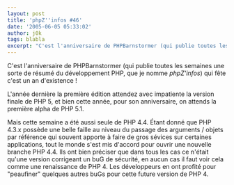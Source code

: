 ```yaml
---
layout: post
title: 'phpZ''infos #46'
date: '2005-06-05 05:33:02'
author: j0k
tags: blabla
excerpt: "C'est l'anniversaire de PHPBarnstormer (qui publie toutes les semaines une sorte de résumé du développement PHP, que je nomme *phpZ'infos*) qui fête c'est un an d'existence !     \nL'année dernière la première édition attendez avec impatiente la version finale de PHP 5, et bien cette année, pour son anniversaire, on attends la première alpha de PHP 5.1.  \n       …"
---
```


C'est l'anniversaire de PHPBarnstormer (qui publie toutes les semaines une sorte de résumé du développement PHP, que je nomme *phpZ'infos*) qui fête c'est un an d'existence !

L'année dernière la première édition attendez avec impatiente la version finale de PHP 5, et bien cette année, pour son anniversaire, on attends la première alpha de PHP 5.1.

Mais cette semaine a été aussi seule de PHP 4.4. Étant donné que PHP 4.3.x possède une belle faille au niveau du passage des arguments / objets par référence qui souvent apporte à faire de gros sévices sur certaines applications, tout le monde s'est mis d'accord pour ouvrir une nouvelle branche PHP 4.4. Ils ont bien préciser que dans tous les cas ce n'était qu'une version corrigeant un buG de sécurité, en aucun cas il faut voir cela comme une renaissance de PHP 4.   Les développeurs en ont profité pour "peaufiner" quelques autres buGs pour cette future version de PHP 4.
